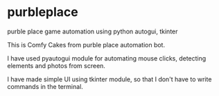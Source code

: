 # purbleplace
purble place game automation using python autogui, tkinter


This is Comfy Cakes from purble place automation bot.

I have used pyautogui module for automating mouse clicks, detecting elements and photos from screen.

I have made simple UI using tkinter module, so that I don't have to write commands in the terminal.

